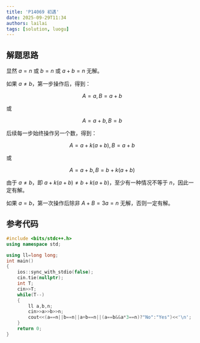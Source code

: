 ```yaml
---
title: 'P14069 初遇'
date: 2025-09-29T11:34
authors: lailai
tags: [solution, luogu]
---
```


<Solution pid="P14069" aid="e9gkjx38" />

<!-- truncate -->

## 解题思路

显然 $a=n$ 或 $b=n$ 或 $a+b=n$ 无解。

如果 $a\ne b$，第一步操作后，得到：

$$
A=a,B=a+b
$$

或

$$
A=a+b,B=b
$$

后续每一步始终操作另一个数，得到：

$$
A=a+k(a+b),B=a+b
$$

或

$$
A=a+b,B=b+k(a+b)
$$

由于 $a\ne b$，即 $a+k(a+b)\ne b+k(a+b)$，至少有一种情况不等于 $n$，因此一定有解。

如果 $a=b$，第一次操作后除非 $A+B=3a=n$ 无解，否则一定有解。

## 参考代码

```cpp
#include <bits/stdc++.h>
using namespace std;

using ll=long long;
int main()
{
	ios::sync_with_stdio(false);
	cin.tie(nullptr);
	int T;
	cin>>T;
	while(T--)
	{
		ll a,b,n;
		cin>>a>>b>>n;
		cout<<(a==n||b==n||a+b==n||(a==b&&a*3==n)?"No":"Yes")<<'\n';
	}
	return 0;
}
```
